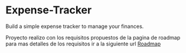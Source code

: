 # Expense-Tracker
Build a simple expense tracker to manage your finances. 


Proyecto realizo con los requisitos propuestos de la pagina de roadmap para mas detalles de los requisitos ir a la siguiente url  [Roadmap](https://roadmap.sh/projects/task-tracker)
